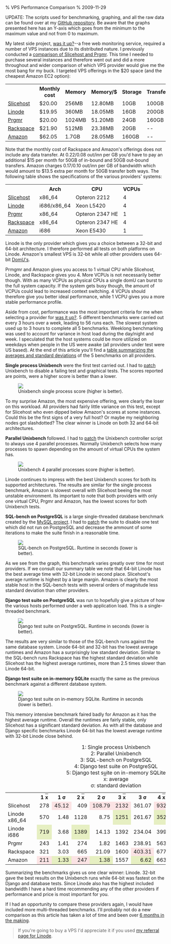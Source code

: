 % VPS Performance Comparison
% 2009-11-29

UPDATE: The scripts used for benchmarking, graphing, and all the raw data
can be found over at my [GitHub repository][githubrepo]. Be aware that the
graphs presented here has an Y-axis which goes from the minimum to the maximum
value and not from 0 to maximum.

My latest side project, [was it up?][]--a free web monitoring service, required a
number of VPS instances due to its distributed nature. I previously conducted
a [comparison of Slicehost and Prgmr][previous]. This time I needed to purchase
several instances and therefore went out and did a more throughout and wider
comparison of which VPS provider would give me the most bang for my buck.
I targeted VPS offerings in the $20 space (and the cheapest Amazon EC2 option):

<table>
  <tr>
    <th>&nbsp;</th>
    <th>Monthly cost</th>
    <th>Memory</th>
    <th>Memory/$</th>
    <th>Storage</th>
    <th>Transfer</th>
  </tr>
  
  <tr>
    <td><a href="http://slicehost.com">Slicehost</a></td>
    <td>$20.00</td>
    <td>256MB</td>
    <td>12.80MB</td>
    <td>10GB</td>
    <td>100GB</td>
  </tr>

  <tr>
    <td><a href="http://linode.com">Linode</a></td>
    <td>$19.95</td>
    <td>360MB</td>
    <td>18.05MB</td>
    <td>16GB</td>
    <td>200GB</td>
  </tr>

  <tr>
    <td><a href="http://prgmr.com">Prgmr</a></td>
    <td>$20.00</td>
    <td>1024MB</td>
    <td>51.20MB</td>
    <td>24GB</td>
    <td>160GB</td>
  </tr>

  <tr>
    <td><a href="http://www.rackspace.com">Rackspace</a></td>
    <td>$21.90</td>
    <td>512MB</td>
    <td>23.38MB</td>
    <td>20GB</td>
    <td>--</td>
  </tr>

  <tr>
    <td><a href="http://aws.amazon.com/ec2/">Amazon</a></td>
    <td>$62.05</td>
    <td>1.7GB</td>
    <td>28.05MB</td>
    <td>160GB</td>
    <td>--</td>
  </tr>

</table>

Note that the monthly cost of Rackspace and Amazon's offerings does not
include any data transfer.
At $0.22/$0.08 out/inn per GB you'd have to pay an additional $15
per month for 50GB of in-bound and 50GB out-bound transfers. Amazon charges
$0.17/$0.10 out/inn per GB of bandwidth which would amount to $13.5 extra
per month for 50GB transfer both ways.
The following table
shows the specifications of the various providers' systems:

<table>
  <tr>
    <th>&nbsp;</th>
    <th>Arch</th>
    <th>CPU</th>
    <th>VCPUs</th>
  </tr>
  
  <tr>
    <td><a href="http://slicehost.com">Slicehost</a></td>
    <td>x86_64</td>
    <td>Opteron 2212</td>
    <td>4</td>
  </tr>

  <tr>
    <td><a href="http://linode.com">Linode</a></td>
    <td>i686/x86_64</td>
    <td>Xeon L5420</td>
    <td>4</td>
  </tr>

  <tr>
    <td><a href="http://prgmr.com">Prgmr</a></td>
    <td>x86_64</td>
    <td>Opteron 2347 HE</td>
    <td>1</td>
  </tr>

  <tr>
    <td><a href="http://www.rackspace.com">Rackspace</a></td>
    <td>x86_64</td>
    <td>Opteron 2347 HE</td>
    <td>4</td>
  </tr>

  <tr>
    <td><a href="http://aws.amazon.com/ec2/">Amazon</a></td>
    <td>i686</td>
    <td>Xeon E5430</td>
    <td>1</td>
  </tr>

</table>

Linode is the only provider which gives you a choice between a
32-bit and 64-bit architecture. I therefore performed all
tests on both platforms on Linode. Amazon's smallest VPS is
32-bit while all other providers uses 64-bit [DomU's][domu].

Prmgmr and Amazon gives you access to 1 virtual CPU while
Slicehost, Linode, and Rackspace gives you 4. More VCPUs is
not necessarily better though. With as many VCPUs as physical
CPUs a single domU can burst to the full system capacity. If
the system gets busy though, the amount of VCPUs could lead
to increased context switching. 4 VCPUs should therefore give
you better ideal performance, while 1 VCPU gives you a more
stable performance profile.

Aside from cost, performance was the most important criteria
for me when selecting a provider for [was it up?][].
5 different benchmarks were carried out every 3 hours over a week, leading
to 56 runs each. The slowest system used up to 3 hours to complete all 5
benchmarks. Weeklong benchmarking was used to account for variance in
host load during the day/night and week. I speculated that the
host systems could be more utilizied on weekdays when people in the US
were awake (all providers under test were US based).
At the end of this article you'll find a [table summarizing the averages
and standard deviations][summarytable] of the 5 benchmarks on all providers.

**Single process Unixbench** were the first test carried out.
I had to [patch][unixbenchpatch] Unixbench to disable a failing
test and graphical tests. The scores
reported are points, were a higher score is better than a lower.

<figure>
  <img src="http://chart.apis.google.com/chart?chxt=x,y&amp;chd=e:MUMMLbLKMPMQMvMWMuMYMIA5BkBHBsBgBUBtBXCAOWOROPNpOFOMOaNUOAN4F3G4GnGeGyE5EIEwAAPaP7PkPhPAPWPsPbPfPUPxPZPDPeQHP4QB,GnGrGEGNGUGxGqGsGmGfGtGwGyGtGuGuGoGtGxGRGhGIGXGdGiGkGnGeGiGkGnGxGpGhGeGkGfGTGkGSGjGiGqGhGRGoGiGiGhGqGkGkGiGaGrGN,tjt8tRtytqt2tstvtmtutvt0tytttwt8tMtytutrtstotktXtrtltetmtdtbtOtStotZtctYtjtftctdtgtethtRtltotltatbtbtltltrtStWtY,.1.t.f.Z.H.H.T.j.0-e.I--.X.j.P.Q.g.d.F-7.g.m.l.h.N.u-z-7.Z.A.e.w.T-w.o.U.3.s.E...F.M.l.W9Z-9.e.k.y-8.O-d-r-7-h.I,C4DFC4C7DLC4CsDCC7CuCzC0CuC4CxCyClCoCxCtCgC7CoCmCgChClCrCzCxC0CrCuC9CyCxCkCpCmCvCoCjCkCxClCWCbCsCoCgCpCsCuCnCyC4,PrPyPyQBPtPrPjPbPyP3PmP7PvPdP0PxPqPqPoPhPlPtP8QbQgQBQbPyPiRNPpQQPvQLP0PqQFPtQDP2QMQGP7P9QBP-P7QIPHPxOwPQPdPgQLP1&amp;chco=edc240,afd8f8,cb4b4b,4da74d,f8afe8,4066ed&amp;chs=500x300&amp;cht=lc&amp;chxl=0:|Fri|Sun|Mon|Wed|Thu|Fri|1:|188|295|402|509|616|723&amp;chls=2.5,1.0,0.0|2.5,1.0,0.0|2.5,1.0,0.0&amp;chdl=Slicehost|Prgmr|Linode+x86_64|Linode+i686|Amazon|Rackspace&amp;chdlp=b">
  <figcaption>Unixbench single process score (higher is better).</figcaption>
</figure>

To my surprise Amazon, the most expensive offering, were clearly the loser
on this workload. All providers had fairly little variance on this test,
except for Slicehost who even dipped below Amazon's scores at some instances.
Could this be the first signs of a very full host? Or maybe my neighboring
nodes got slashdotted? The clear winner is Linode on both 32 and 64-bit
architectures.

**Parallel Unixbench** followed. I had to [patch][unixbenchpatch] the
Unixbench controller script to always use 4 parallel processes. Normally
Unixbench selects how many processes to spawn depending on the amount of
virtual CPUs the system has.

<figure>
  <img src="http://chart.apis.google.com/chart?chxt=x,y&amp;chd=e:InI7ITI3ImJQJCI1JIIxI0A7BeBABvAABbA0BiGNMoMcMhMmMTMUMsMLMLItENEMEADwESD-BLIeMwRBQ1QuQgQUQjRAQpQvQuQmQtQiQ1RmRBRU,DEDFC1DJC.DHDIDDDFC-DJDIDIDIDHDFDDDDDECqDEC7C8C-DBDDDFC.DDDDDEDDDCDEDCDCDDDFDDC-DBDCDGDFC5DGDEDFDJDHDGDEDDDcDFDA,vNvrv-wLwqvavywGwsvWvtvovRvqwzwjvgvqwavpvxv2v7u4vOvdurvivzvpvOvOvTvUvJvVv1v2vYvIvavivMvnu7v3vfv7vswNvkvAvbvvuxvh,-X7m82-g9B898p8-8z9Z8S9-9O7w..-O9o9W9z769I8W9Y9i9H858r9x9g9W9v8s8z969s9z929M9s9U9P9R9F8n-N8m898b9j8a9M8p95878U-A,ByB0BtBuBxBrBvBtBrBsBoBsBsBnBoBrBmBpBnBnBmBlBkBnBfBgBmBdBmBtBnBlBlBqBkBnBmBoBqBmBnBiBoBiBpBiBrBhBiBnBnBmBiBiBmBm,YFYWYYYaYTYRX2X0YSYRYUYSYWX8YLYWYVYTYJYBYSYKXpXmYSYYYSYFXbXaX6XNXOXWXoXXXyXJW8XOXVW9WXWLXYXGXVXKUSURT.UgU6XMXNW9&amp;chco=edc240,afd8f8,cb4b4b,4da74d,f8afe8,4066ed&amp;chs=500x300&amp;cht=lc&amp;chxl=0:|Fri|Sun|Mon|Wed|Thu|Fri|1:|215|460|705|950|1195|1440&amp;chls=2.5,1.0,0.0|2.5,1.0,0.0|2.5,1.0,0.0&amp;chdl=Slicehost|Prgmr|Linode+x86_64|Linode+i686|Amazon|Rackspace&amp;chdlp=b">
  <figcaption>Unixbench 4 parallel processes score (higher is better).</figcaption>
</figure>

Linode continues to impress with the best Unixbench scores for both its
supported architectures. The results are similar for the single process
benchmark, Amazon is slowest overall with Slicehost beeing the most
unstable environment. Its important to note that both providers with
only one virtual CPU, Prgmr and Amazon, has the lowest scores for both
Unixbench tests.

**SQL-bench on PostgreSQL** is a large single-threaded database benchmark
created by the [MySQL project][mysqlbench]. I had to [patch][mysqlpatch] the
suite to disable one test which did not run on PostgreSQL and decrease the
ammount of some iterations to make the suite finish in a reasonable time.

<figure>
  <img src="http://chart.apis.google.com/chart?chxt=x,y&amp;chd=e:XwbUZeZ7bUxBZiZYWFYUbkl5vc1MqYqBrSpxqquOpxaDYsW.YHZmZFaFXWXsjzfxe3hegUkipo...1T7ZmYRV5dJVoUVVBXDWNUoU.ZcS0P3VcVN,JcHZe5HgIFF8E6FNJRIsFRFDEXFoGLFPGiHPIgRNHPuaJ.KcIZFmIDJHFbF0FiivHqHXHwH4HDKRK4QHLeHVKoJiQBKeITNeNPKXHDI6IBMeLiNg,A8BPANATA0ALB4BsCPAuAPBuARAAAVAgDPAdBFAyAsA0A8FiCRGPK0G0EZCB7EEHCuBqEdBuB2BuCFCRBuD2DiEFMcBoCJDJCiHBFPB.BbGmKiEN,EiHwF8HVHHFJEXERE.IeFdQaFkF4EuEdGeE4LROLE0FuFPKTE0FiGPFyFbIBFsFkG6FqGLHRF6IgFqFRgPF6Toj7lvFPFgE6FZFPE2FqD6FPGmEi,NTM2NBMuNFNHNZNgM.NaNJM.NHNJNZNLM9NPM9NHNZM9NJNXNVNTNTM.NPNJM9MmNTM.NBMuM9NBNBNXNFMyM.M7M9NDM5M7NLM5M7NDMkM.NNNH,GiJHI7HNGmJoG4JTJyG9HyGwJeIJJXHDHRINJFKJJJG82a67v9J4ILJmJiK2J7SuunH.NVJwMFT5IbKPJVJTLVfiMaK9L9LoLqM.OcRBbuO5rDJN&amp;chco=edc240,afd8f8,cb4b4b,4da74d,f8afe8,4066ed&amp;chs=500x300&amp;cht=lc&amp;chxl=0:|Fri|Sun|Mon|Tue|Thu|Fri|1:|1125|1547|1969|2391|2813|3235&amp;chls=2.5,1.0,0.0|2.5,1.0,0.0|2.5,1.0,0.0&amp;chdl=Slicehost|Prgmr|Linode+x86_64|Linode+i686|Amazon|Rackspace&amp;chdlp=b">
  <figcaption>SQL-bench on PostgreSQL. Runtime in seconds (lower is better).</caption>
</figure>

As we see from the graph, this benchmark varies greatly over time for most
providers. If we consult our summary table we note that 64-bit Linode
has the best average time with 32-bit Linode in second place. Slicehost's
average runtime is highest by a large margin. Amazon is clearly the most
stable host in the SQL-bench tests with several orders of magnitude less
standard deviation than other providers.

**Django test suite on PostgreSQL** was run to hopefully give a picture of
how the various hosts performed under a web application load. This is a
single-threaded benchmark.

<figure>
  <img src="http://chart.apis.google.com/chart?chxt=x,y&amp;chd=e:YXcuXJWxgAXaXmYFXWXdXEZNe9j3c0eTdFgKeWgAn2XfWRbjXuXVZPYMZvZMbFe3cNfLb-jKhNiD..U4UQVuWCVhdeTuUUWFVWWBZ5eMbP6ITVU2,LVKcMGNxJiJLJOJkNHKYKsJZJaL9LYJ8JgJVJVMtNEY0NoMWLpMQJiKNJsJjJhKBJ8J9JzJfKCJyQKPIMCKHJzJ-LkKkJcKdJ.MPJoKGJUJ6JmOi,AeQSAHAXAaAXATAtAMBPAWAcAGAOAOAVFGAAAoAdASAnASBNBKBqIGEDELAPC0C1AgChFICLCWAwAoBDA9A3ClCDAkAhA2AjArB7BxAfA5BPCZBg,DFDRDwDpDgC5DnDjDLDODaGCDRDQDnDJCyEIGpEADSDSC3DAC-DlD2ECD0EEDBDXEADXD8DFDnEEDUDhDhEpEWDdLZDBDLDPC-DPDLDoDsDoE6Dd,PBPFPTO6PFPPPPO.PUPePLPQPJPbPaPbPqPiPhPbP3PiP8PwP0P1PqPzPdPXPfPrPiPhPePcPWPrPnPhPfPdPyPWPoPzPuPqPcPoQLPwPhPvPzPX,K.LRLRLGLDLNLJLULKLILHLCLFLKLqLGK9LALQLPLELN.Y9rrZLALFL6LPLlLYMXx.LaNBLhMDLaLiOCMCM3MfMgenM3McMiM3QeR1RoZsP1l3Mi&amp;chco=edc240,afd8f8,cb4b4b,4da74d,f8afe8,4066ed&amp;chs=500x300&amp;cht=lc&amp;chxl=0:|Fri|Sun|Mon|Tue|Thu|Fri|1:|315|601|887|1173|1459|1745&amp;chls=2.5,1.0,0.0|2.5,1.0,0.0|2.5,1.0,0.0&amp;chdl=Slicehost|Prgmr|Linode+x86_64|Linode+i686|Amazon|Rackspace&amp;chdlp=b"> <figcaption>Django test suite on PostgreSQL. Runtime in seconds (lower is better).</figcaption>
</figure>

The results are very similar to those of the SQL-bench runs against the same
database system. Linode 64-bit and 32-bit has the lowest average runtimes
and Amazon has a surprisingly low standard deviation. Similar to the SQL-bench
runs Rackspace has the highest standard deviation while Slicehost has the
highest average runtimes, more than 2.5 times slower than Linode 64-bit.

**Django test suite on in-memory SQLite** exactly the same as the previous
benchmark against a different database system.

<figure>
  <img src="http://chart.apis.google.com/chart?chxt=x,y&amp;chd=e:sArKrUuCp.rMo-pLoqogo6564r6P4..75X4l52..5an0pWpqoPoqoVrIphqLu6sqtguisotVsu6.u2lcmUoJnbqHmQnImpn9mdmfm9m8manOl9nN,S6TmULTGTNToTOTBToStToS0THTIS3TqS8S6ToTWT4UMTnTtTdTsUYUqTpS.SoTUTBTXTdTZT4TOS.UYTgTYTLTlTtUjTgTdTXTxTOS2S1S6TETE,AXFyAMAWAUAXAlAIAjAJAJASAAAOAIAlBVAXANAjA2AhANBNBbBFBIA9BZAXHiA2AvAzBSEBAlAhAxBDAkAvAvAeA3AdAUAhAjA6AnAjAuAvAjA4,FOFcFTFeFZFJFFFOFVFcFaGFFJFjFdFgFYFSMALjFtFgFPF4FVFXFVFuFqFaGRFcFgFoFjFcFSFqFGFgFtFTFrFhJEFQFaFLFTFbFcFbFqFSFXFZ,4d4B4h4y4k4v45475A5a5r5U5v6N6I5x6g6a6j6l7r636w7u7L7h7j6k6m6Y6d606m7B7H6m7r647M676o7B696y7D7D6569687M7s7n7T7x7z7P,ZBZpZaZnZyZ-ZyZqacaqZBZmZ7ZWZIZ3Z1ZjZ3ZnaQZ2aLanajacZrWDZkajbPapaqaNaBZlaIbIZ0apZXavZlYVa0ZDZmZWZRZEZOYtYHWVapZJ&amp;chco=edc240,afd8f8,cb4b4b,4da74d,f8afe8,4066ed&amp;chs=500x300&amp;cht=lc&amp;chxl=0:|Fri|Sun|Mon|Tue|Thu|Fri|1:|185|253|321|389|457&amp;chls=2.5,1.0,0.0|2.5,1.0,0.0|2.5,1.0,0.0&amp;chdl=Slicehost|Prgmr|Linode+x86_64|Linode+i686|Amazon|Rackspace&amp;chdlp=b">
  <figcaption>Django test suite on in-memory SQLite. Runtime in seconds (lower is better).</figcaption>
</figure>

This memory intensive benchmark
faired badly for Amazon as it has the highest average runtime. Overall the runtimes
are fairly stable, only Slicehost has a significant standard deviation.
As with all the database and Django specific benchmarks Linode 64-bit has the lowest
average runtime with 32-bit Linode close behind.

<table class="wide">
  <caption>
    1: Single process Unixbench
    <br>
    2: Parallel Unixbench
    <br>
    3: SQL-bench on PostgreSQL
    <br>
    4: Django test suite on PostgreSQL
    <br>
    5: Django test suite on in-memory SQLite
    <br>
    <span style="text-decoration:overline;">x</span>: average
    <br>
    &sigma;: standard deviation
    <br>
  </caption>
  <tr>
    <th>&nbsp;</th>
    <th title="unix_benchmark_single">1 <span style="text-decoration:overline;">x</span></th>
    <th title="unix_benchmark_single">1 &sigma;</th>
    <th title="unix_benchmark_multiple">2 <span style="text-decoration:overline;">x</span></th>
    <th title="unix_benchmark_multiple">2 &sigma;</th>
    <th title="pgsql_mysql_benchmark">3 <span style="text-decoration:overline;">x</span></th>
    <th title="pgsql_mysql_benchmark">3 &sigma;</th>
    <th title="django_pgsql_test">4 <span style="text-decoration:overline;">x</span></th>
    <th title="django_pgsql_test">4 &sigma;</th>
    <th title="django_sqlite3_test">5 <span style="text-decoration:overline;">x</span></th>
    <th title="django_sqlite3_test">5 &sigma;</th>
  </tr>
  <tr>
    <td>Slicehost</td>
    <td style="text-align: right; ">278</td>
    <td style="text-align: right; background: #fbe3e4;">45.12</td>
    <td style="text-align: right; ">409</td>
    <td style="text-align: right; background: #fbe3e4;">108.79</td>
    <td style="text-align: right; background: #fbe3e4;">2132</td>
    <td style="text-align: right; ">361.07</td>
    <td style="text-align: right; background: #fbe3e4;">932</td>
    <td style="text-align: right; ">177.8</td>
    <td style="text-align: right; ">424</td>
    <td style="text-align: right; background: #fbe3e4;">39.08</td>
  </tr>
  <tr>
    <td>Linode x86_64</td>
    <td style="text-align: right; ">570</td>
    <td style="text-align: right; ">1.48</td>
    <td style="text-align: right; ">1128</td>
    <td style="text-align: right; ">8.75</td>
    <td style="text-align: right; background: #e6efc2;">1251</td>
    <td style="text-align: right; ">261.67</td>
    <td style="text-align: right; background: #e6efc2;">352</td>
    <td style="text-align: right; ">55.79</td>
    <td style="text-align: right; background: #e6efc2;">190</td>
    <td style="text-align: right; ">6.67</td>
  </tr>
  <tr>
    <td>Linode i686</td>
    <td style="text-align: right; background: #e6efc2;">719</td>
    <td style="text-align: right; ">3.68</td>
    <td style="text-align: right; background: #e6efc2;">1389</td>
    <td style="text-align: right; ">14.13</td>
    <td style="text-align: right; ">1392</td>
    <td style="text-align: right; ">234.04</td>
    <td style="text-align: right; ">399</td>
    <td style="text-align: right; ">27.71</td>
    <td style="text-align: right; ">216</td>
    <td style="text-align: right; ">6.79</td>
  </tr>
  <tr>
    <td>Prgmr</td>
    <td style="text-align: right; ">243</td>
    <td style="text-align: right; ">1.41</td>
    <td style="text-align: right; ">274</td>
    <td style="text-align: right; ">1.82</td>
    <td style="text-align: right; ">1463</td>
    <td style="text-align: right; ">238.91</td>
    <td style="text-align: right; ">563</td>
    <td style="text-align: right; ">55.33</td>
    <td style="text-align: right; ">289</td>
    <td style="text-align: right; background: #e6efc2;">2.46</td>
  </tr>
  <tr>
    <td>Rackspace</td>
    <td style="text-align: right; ">321</td>
    <td style="text-align: right; ">3.03</td>
    <td style="text-align: right; ">665</td>
    <td style="text-align: right; ">21.09</td>
    <td style="text-align: right; ">1600</td>
    <td style="text-align: right; background: #fbe3e4;">403.31</td>
    <td style="text-align: right; ">677</td>
    <td style="text-align: right; background: #fbe3e4;">266.02</td>
    <td style="text-align: right; ">322</td>
    <td style="text-align: right; ">4.98</td>
  </tr>
  <tr>
    <td>Amazon</td>
    <td style="text-align: right; background: #fbe3e4;">211</td>
    <td style="text-align: right; background: #e6efc2;">1.33</td>
    <td style="text-align: right; background: #fbe3e4;">247</td>
    <td style="text-align: right; background: #e6efc2;">1.38</td>
    <td style="text-align: right; ">1557</td>
    <td style="text-align: right; background: #e6efc2;">6.62</td>
    <td style="text-align: right; ">663</td>
    <td style="text-align: right; background: #e6efc2;">5.67</td>
    <td style="text-align: right; background: #fbe3e4;">496</td>
    <td style="text-align: right; ">5.22</td>
  </tr>
</table>

Summarizing the benchmarks gives us one clear winner: Linode. 32-bit
gave the best results on the Unixbench runs while 64-bit was fastest
on the Django and database tests. Since Linode also has the highest
included bandwidth I have a hard time recommending any of the other
providers if performance and price is most important for you.

If I had an opportunity to compare these providers again, I would have
included more multi-threaded benchmarks. I'll probably not do a new
comparison as this article has taken a lot of time and been over
[6 months in the making][initialcommit].

> If you're going to buy a VPS I'd appreciate it if you used
> [my referral page for Linode][linoderef].

[githubrepo]: http://github.com/uggedal/vpsbench
[was it up?]: http://wasitup.com
[previous]: /vps-comparison-between-slicehost-and-prgmr
[domu]: http://wiki.xensource.com/xenwiki/DomU
[summarytable]: #summary
[unixbenchpatch]: http://github.com/uggedal/vpsbench/blob/master/unixbench-5.1.2.patch
[mysqlbench]: http://dev.mysql.com/doc/refman/5.0/en/mysql-benchmarks.html
[mysqlpatch]: http://github.com/uggedal/vpsbench/blob/master/mysql-5.1.34.patch
[linoderef]: http://www.linode.com/?r=e1dc01d2b95e720dee6d810afe51104c0a4f76ac
[initialcommit]: http://github.com/uggedal/vpsbench/commit/4488990a100ba16dc6da6966b53ddb8a5b98ab9c
